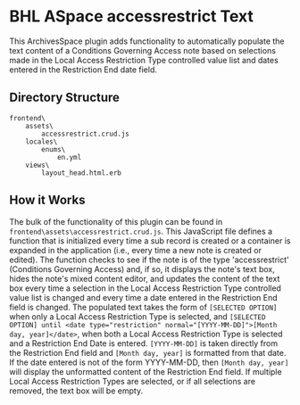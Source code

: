 # BHL ASpace accessrestrict Text
This ArchivesSpace plugin adds functionality to automatically populate the text content of a Conditions Governing Access note based on selections made in the Local Access Restriction Type controlled value list and dates entered in the Restriction End date field.

## Directory Structure
    frontend\
        assets\
            accessrestrict.crud.js
        locales\
            enums\
                en.yml
        views\
            layout_head.html.erb

## How it Works
The bulk of the functionality of this plugin can be found in `frontend\assets\accessrestrict.crud.js`. This JavaScript file defines a function that is initialized every time a sub record is created or a container is expanded in the application (i.e., every time a new note is created or edited). The function checks to see if the note is of the type 'accessrestrict' (Conditions Governing Access) and, if so, it displays the note's text box, hides the note's mixed content editor, and updates the content of the text box every time a selection in the Local Access Restriction Type controlled value list is changed and every time a date entered in the Restriction End field is changed. The populated text takes the form of `[SELECTED OPTION]` when only a Local Access Restriction Type is selected, and `[SELECTED OPTION] until <date type="restriction" normal="[YYYY-MM-DD]">[Month day, year]</date>`, when both a Local Access Restriction Type is selected and a Restriction End Date is entered. `[YYYY-MM-DD]` is taken directly from the Restriction End field and `[Month day, year]` is formatted from that date. If the date entered is not of the form YYYY-MM-DD, then `[Month day, year]` will display the unformatted content of the Restriction End field. If multiple Local Access Restriction Types are selected, or if all selections are removed, the text box will be empty. 